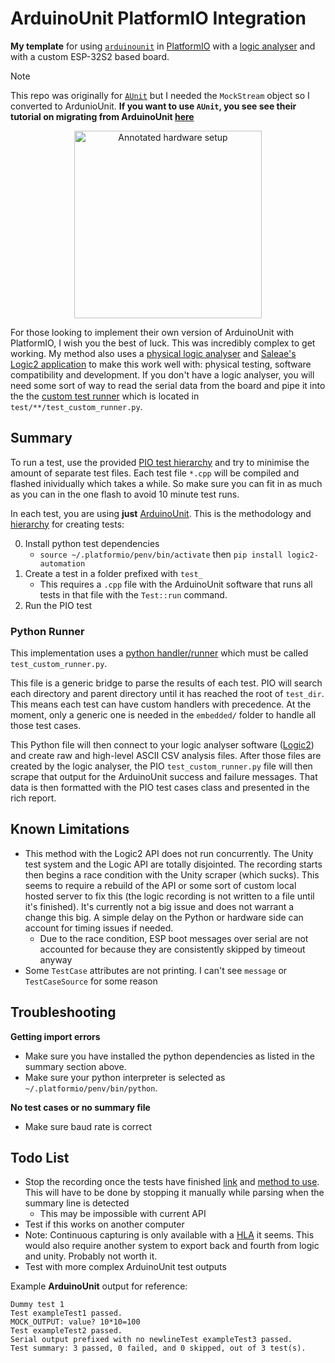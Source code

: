 # ArduinoUnit PlatformIO Integration

**My template** for using [`arduinounit`](https://github.com/mmurdoch/arduinounit) in [PlatformIO](https://platformio.org/) with a [logic analyser](https://core-electronics.com.au/usb-logic-analyzer-24mhz-8-channel.html) and with a custom ESP-32S2 based board.

> [!NOTE]  
> This repo was originally for [`AUnit`](https://github.com/bxparks/AUnit) but I needed the `MockStream` object so I converted to ArdunioUnit.
> **If you want to use `AUnit`, you see see their tutorial on migrating from ArduinoUnit [here](https://github.com/bxparks/AUnit?tab=readme-ov-file#ArduinoUnitCompatible)**

<p align="center">
    <img src="assets/setup.png" alt="Annotated hardware setup" width="300">
</p>

For those looking to implement their own version of ArduinoUnit with PlatformIO, I wish you the best of luck. This was incredibly complex to get working. My method also uses a [physical logic analyser](https://core-electronics.com.au/usb-logic-analyzer-24mhz-8-channel.html) and [Saleae's Logic2 application](https://www.saleae.com/pages/downloads?srsltid=AfmBOop1eoIiGSyJggODsT0lgRuMeX46d3sEPPDvJscgZumQkeUSdmga) to make this work well with: physical testing, software compatibility and development. If you don't have a logic analyser, you will need some sort of way to read the serial data from the board and pipe it into the the [custom test runner](https://docs.platformio.org/en/latest/advanced/unit-testing/frameworks/custom/runner.html) which is located in `test/**/test_custom_runner.py`.

## Summary

To run a test, use the provided [PIO test hierarchy](https://docs.platformio.org/en/stable/advanced/unit-testing/structure/hierarchy.html#test-hierarchy) and try to minimise the amount of separate test files. Each test file `*.cpp` will be compiled and flashed inividually which takes a while. So make sure you can fit in as much as you can in the one flash to avoid 10 minute test runs. 

In each test, you are using **just** [ArduinoUnit](https://github.com/mmurdoch/arduinounit). This is the methodology and [hierarchy](https://docs.platformio.org/en/latest/advanced/unit-testing/structure/hierarchy.html) for creating tests:

0. Install python test dependencies
    - `source ~/.platformio/penv/bin/activate` then  `pip install logic2-automation`
1. Create a test in a folder prefixed with `test_`
    - This requires a `.cpp` file with the ArduinoUnit software that runs all tests in that file with the `Test::run` command.
2. Run the PIO test

### Python Runner

This implementation uses a [python handler/runner](https://docs.platformio.org/en/latest/advanced/unit-testing/frameworks/custom/runner.html) which must be called `test_custom_runner.py`. 

This file is a generic bridge to parse the results of each test. PIO will search each directory and parent directory until it has reached the root of `test_dir`. This means each test can have custom handlers with precedence. At the moment, only a generic one is needed in the `embedded/` folder to handle all those test cases.

This Python file will then connect to your logic analyser software ([Logic2](https://saleae.github.io/logic2-automation/index.html)) and create raw and high-level ASCII CSV analysis files. After those files are created by the logic analyser, the PIO `test_custom_runner.py` file will then scrape that output for the ArduinoUnit success and failure messages. That data is then formatted with the PIO test cases class and presented in the rich report. 

## Known Limitations 

- This method with the Logic2 API does not run concurrently. The Unity test system and the Logic API are totally disjointed. The recording starts then begins a race condition with the Unity scraper (which sucks). This seems to require a rebuild of the API or some sort of custom local hosted server to fix this (the logic recording is not written to a file until it's finished). It's currently not a big issue and does not warrant a change this big. A simple delay on the Python or hardware side can account for timing issues if needed.
    - Due to the race condition, ESP boot messages over serial are not accounted for because they are consistently skipped by timeout anyway
- Some `TestCase` attributes are not printing. I can't see `message` or `TestCaseSource` for some reason

## Troubleshooting

**Getting import errors**

- Make sure you have installed the python dependencies as listed in the summary section above. 
- Make sure your python interpreter is selected as `~/.platformio/penv/bin/python`.

**No test cases or no summary file**

- Make sure baud rate is correct

## Todo List

- Stop the recording once the tests have finished [link](https://saleae.github.io/logic2-automation/automation.html#saleae.automation.CaptureConfiguration) and [method to use](https://saleae.github.io/logic2-automation/automation.html#manualcapturemode). This will have to be done by stopping it manually while parsing when the summary line is detected
    - This may be impossible with current API
- Test if this works on another computer
- Note: Continuous capturing is only available with a [HLA](https://github.com/saleae/logic2-automation/issues/4) it seems. This would also require another system to export back and fourth from logic and unity. Probably not worth it. 
- Test with more complex ArduinoUnit test outputs

Example **ArduinoUnit** output for reference:

```
Dummy test 1
Test exampleTest1 passed.
MOCK_OUTPUT: value? 10*10=100
Test exampleTest2 passed.
Serial output prefixed with no newlineTest exampleTest3 passed.
Test summary: 3 passed, 0 failed, and 0 skipped, out of 3 test(s).
```
